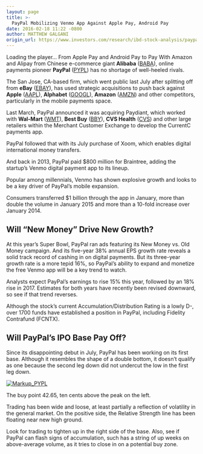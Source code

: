 ```yaml
---
layout: page
title: >-
  PayPal Mobilizing Venmo App Against Apple Pay, Android Pay
date: 2016-02-18 11:22 -0800
author: MATTHEW GALGANI
origin_url: https://www.investors.com/research/ibd-stock-analysis/paypal-mobilizing-venmo-app-against-apple-pay-android-pay/
---
```





Loading the player...
From Apple Pay and Android Pay to Pay With Amazon and Alipay from Chinese e-commerce giant **Alibaba** ([BABA](https://research.investors.com/quote.aspx?symbol=BABA)), online payments pioneer **PayPal** ([PYPL](https://research.investors.com/quote.aspx?symbol=PYPL)) has no shortage of well-heeled rivals.


The San Jose, CA-based firm, which went public last July after splitting off from **eBay** ([EBAY](https://research.investors.com/quote.aspx?symbol=EBAY)), has used strategic acquisitions to push back against **Apple** ([AAPL](https://research.investors.com/quote.aspx?symbol=AAPL)), **Alphabet** ([GOOGL](https://research.investors.com/quote.aspx?symbol=GOOGL)), **Amazon** ([AMZN](https://research.investors.com/quote.aspx?symbol=AMZN)) and other competitors, particularly in the mobile payments space.


Last March, PayPal announced it was acquiring Paydiant, which worked with **Wal-Mart** ([WMT](https://research.investors.com/quote.aspx?symbol=WMT)), **Best Buy** ([BBY](https://research.investors.com/quote.aspx?symbol=BBY)), **CVS Health** ([CVS](https://research.investors.com/quote.aspx?symbol=CVS)) and other large retailers within the Merchant Customer Exchange to develop the CurrentC payments app.


PayPal followed that with its July purchase of Xoom, which enables digital international money transfers.


And back in 2013, PayPal paid $800 million for Braintree, adding the startup’s Venmo digital payment app to its lineup.


Popular among millennials, Venmo has shown explosive growth and looks to be a key driver of PayPal’s mobile expansion.


Consumers transferred $1 billion through the app in January, more than double the volume in January 2015 and more than a 10-fold increase over January 2014.


Will “New Money” Drive New Growth?
----------------------------------


At this year’s Super Bowl, PayPal ran ads featuring its New Money vs. Old Money campaign. And its five-year 38% annual EPS growth rate reveals a solid track record of cashing in on digital payments. But its three-year growth rate is a more tepid 16%, so PayPal’s ability to expand and monetize the free Venmo app will be a key trend to watch.


Analysts expect PayPal’s earnings to rise 15% this year, followed by an 18% rise in 2017. Estimates for both years have recently been revised downward, so see if that trend reverses.


Although the stock’s current Accumulation/Distribution Rating is a lowly D-, over 1700 funds have established a position in PayPal, including Fidelity Contrafund (FCNTX).


Will PayPal’s IPO Base Pay Off?
-------------------------------


Since its disappointing debut in July, PayPal has been working on its first base. Although it resembles the shape of a double bottom, it doesn’t qualify as one because the second leg down did not undercut the low in the first leg down.


[![Markup_PYPL](https://www.investors.com/wp-content/uploads/2016/02/Markup_PYPL-300x264.jpg)](https://www.investors.com/wp-content/uploads/2016/02/Markup_PYPL.jpg)


The buy point 42.65, ten cents above the peak on the left.


Trading has been wide and loose, at least partially a reflection of volatility in the general market. On the positive side, the Relative Strength line has been floating near new high ground.


Look for trading to tighten up in the right side of the base. Also, see if PayPal can flash signs of accumulation, such has a string of up weeks on above-average volume, as it tries to close in on a potential buy zone.




